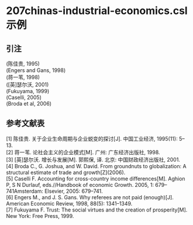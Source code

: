 # 207chinas-industrial-economics.csl 示例

<!-- 此文件由脚本自动生成，请勿手动修改！ -->

## 引注

(陈佳贵, 1995)<br>
(Engers and Gans, 1998)<br>
(蒋一苇, 1998)<br>
([英]瑟尔沃, 2001)<br>
(Fukuyama, 1999)<br>
(Caselli, 2005)<br>
(Broda et al, 2006)<br>

## 参考文献表

<div class="csl-bib-body second-field-align-flush">
  <div class="csl-entry">[1] 陈佳贵. 关于企业生命周期与企业蜕变的探讨[J]. 中国工业经济, 1995(11): 5–13.	</div>
  <div class="csl-entry">[2] 蒋一苇. 论社会主义的企业模式[M]. 广州: 广东经济出版社, 1998.	</div>
  <div class="csl-entry">[3] [英]瑟尔沃. 增长与发展[M]. 郭熙保, 译. 北京: 中国财政经济出版社, 2001.	</div>
  <div class="csl-entry">[4] Broda C., G. Joshua, and W. David. From groundnuts to globalization: A structural estimate of trade and growth[Z](2006).	</div>
  <div class="csl-entry">[5] Caselli F. Accounting for cross-country income differences[M]. Aghion P, S N Durlauf, eds.//Handbook of economic Growth. 2005, 1: 679–741Amsterdam: Elsevier, 2005: 679–741.	</div>
  <div class="csl-entry">[6] Engers M., and J. S. Gans. Why referees are not paid (enough)[J]. American Economic Review, 1998, 88(5): 1341–1349.	</div>
  <div class="csl-entry">[7] Fukuyama F. Trust: The social virtues and the creation of prosperity[M]. New York: Free Press, 1999.	</div>
</div>
